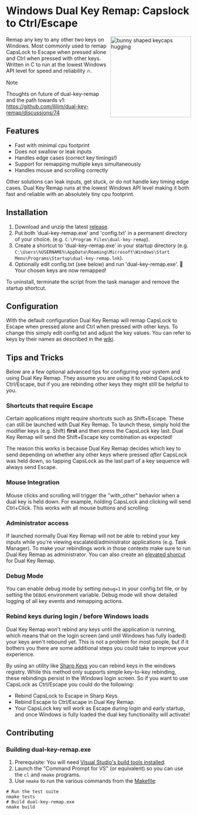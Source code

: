 # Windows Dual Key Remap: Capslock to Ctrl/Escape

<img align="right" width="220" height="220" alt="bunny shaped keycaps hugging" src="https://github.com/user-attachments/assets/761aa2aa-c23c-40f8-9bd3-26691ccbd0c4" />

Remap any key to any other two keys on Windows. Most commonly used to remap CapsLock to Escape when pressed alone and Ctrl when pressed with other keys. Written in C to run at the lowest Windows API level for speed and reliability 🔥.

> [!NOTE]
> Thoughts on future of dual-key-remap and the path towards v1: https://github.com/ililim/dual-key-remap/discussions/74

## Features

- Fast with minimal cpu footprint
- Does not swallow or leak inputs
- Handles edge cases (correct key timings!)
- Support for remapping multiple keys simultaneously
- Handles mouse and scrolling correctly

Other solutions can leak inputs, get stuck, or do not handle key timing edge cases. Dual Key Remap runs at the lowest Windows API level making it both fast and reliable with an absolutely tiny cpu footprint.

## Installation

1. Download and unzip the latest [release](https://github.com/ililim/dual-key-remap/releases).
2. Put both 'dual-key-remap.exe' and 'config.txt' in a permanent directory of your choice. (e.g. `C:\Program Files\dual-key-remap`).
3. Create a shortcut to 'dual-key-remap.exe' in your startup directory (e.g. `C:\Users\%USERNAME%\AppData\Roaming\Microsoft\Windows\Start Menu\Programs\Startup\dual-key-remap.lnk`).
4. Optionally edit config.txt (see below) and run 'dual-key-remap.exe'. 🥳 Your chosen keys are now remapped!

To uninstall, terminate the script from the task manager and remove the startup shortcut.

## Configuration

With the default configuration Dual Key Remap will remap CapsLock to Escape when pressed alone and Ctrl when pressed with other keys. To change this simply edit config.txt and adjust the key values. You can refer to keys by their names as described in the [wiki](https://github.com/ililim/dual-key-remap/wiki/Using-config.txt#key-names).

## Tips and Tricks

Below are a few optional advanced tips for configuring your system and using Dual Key Remap. They assume you are using it to rebind CapsLock to Ctrl/Escape, but if you are rebinding other keys they might still be helpful to you.

### Shortcuts that require Escape

Certain applications might require shortcuts such as Shift+Escape. These can still be launched with Dual Key Remap. To launch these, simply hold the modifier keys (e.g. Shift) **first** and then press the CapsLock key last. Dual Key Remap will send the Shift+Escape key combination as expected!

The reason this works is because Dual Key Remap decides which key to send depending on whether any other keys where pressed _after_ CapsLock was held down, so tapping CapsLock as the last part of a key sequence will always send Escape.

### Mouse Integration

Mouse clicks and scrolling will trigger the "with_other" behavior when a dual key is held down. For example, holding CapsLock and clicking will send Ctrl+Click. This works with all mouse buttons and scrolling.

### Administrator access

If launched normally Dual Key Remap will not be able to rebind your key inputs while you're viewing escalated/administrator applications (e.g. Task Manager). To make your rebindings work in those contexts make sure to run Dual Key Remap as administrator. You can also create an [elevated shorcut](https://winaero.com/create-elevated-shortcut-to-skip-uac-prompt-in-windows-10/) for Dual Key Remap.

### Debug Mode

You can enable debug mode by setting `debug=1` in your config.txt file, or by setting the `DEBUG` environment variable. Debug mode will show detailed logging of all key events and remapping actions.

### Rebind keys during login / before Windows loads

Dual Key Remap won't rebind any keys until the application is running, which means that on the login screen (and until Windows has fully loaded) your keys aren't rebound yet. This is not a problem for most people, but if it bothers you there are some additional steps you could take to improve your experience.

By using an utility like [Sharp Keys](https://github.com/randyrants/sharpkeys) you can rebind keys in the windows registry. While this method only supports simple key-to-key rebinding, these rebindings persist in the Windows login screen. So if you want to use CapsLock as Ctrl/Escape you could do the following:

- Rebind CapsLock to Escape in Sharp Keys.
- Rebind Escape to Ctrl/Escape in Dual Key Remap.
- Your CapsLock key will work as Escape during login and early startup, and once Windows is fully loaded the dual key functionality will activate!

## Contributing

### Building dual-key-remap.exe

1. Prerequisite: You will need [Visual Studio's build tools installed](https://msdn.microsoft.com/en-us/library/bb384838.aspx).
2. Launch the "Command Prompt for VS" (or equivalent) so you can use the `cl` and `nmake` programs.
3. Use `nmake` to run the various commands from the [Makefile](./Makefile):

```
# Run the test suite
nmake tests
# Build dual-key-remap.exe
nmake build
```
